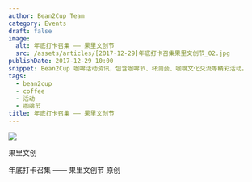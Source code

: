 ```yaml
---
author: Bean2Cup Team
category: Events
draft: false
image:
  alt: 年底打卡召集 —— 果里文创节
  src: /assets/articles/[2017-12-29]年底打卡召集果里文创节_02.jpg
publishDate: 2017-12-29 10:00
snippet: Bean2Cup 咖啡活动资讯，包含咖啡节、杯测会、咖啡文化交流等精彩活动。
tags:
  - bean2cup
  - coffee
  - 活动
  - 咖啡节
title: 年底打卡召集 —— 果里文创节
---
```


![](/assets/articles/[2017-12-29]年底打卡召集果里文创节_02.jpg)

果里文创

年底打卡召集 —— 果里文创节 原创
